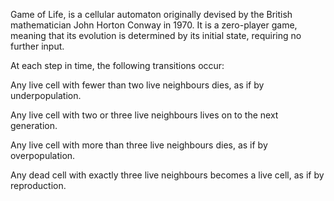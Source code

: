 Game of Life, is a cellular automaton originally devised by the British mathematician John Horton Conway in 1970. 
It is a zero-player game, meaning that its evolution is determined by its initial state, requiring no further input.


At each step in time, the following transitions occur:

Any live cell with fewer than two live neighbours dies, as if by underpopulation.

Any live cell with two or three live neighbours lives on to the next generation.

Any live cell with more than three live neighbours dies, as if by overpopulation.

Any dead cell with exactly three live neighbours becomes a live cell, as if by reproduction.
